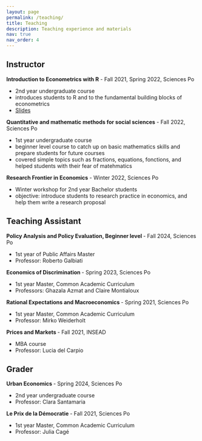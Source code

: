 ```yaml
---
layout: page
permalink: /teaching/
title: Teaching
description: Teaching experience and materials
nav: true
nav_order: 4
---
```


## Instructor

<b>Introduction to Econometrics with R</b> - Fall 2021, Spring 2022, Sciences Po

<ul>
    <li> 2nd year undergraduate course </li>
    <li> introduces students to R and to the fundamental building blocks of econometrics </li>
    <li> <a href="https://github.com/ScPoEcon/ScPoEconometrics-Slides#scpoeconometrics-slide-host" target="_blank">Slides</a> </li>
</ul>

<b>Quantitative and mathematic methods for social sciences</b> - Fall 2022, Sciences Po

<ul>
    <li> 1st year undergraduate course </li>
    <li> beginner level course to catch up on basic mathematics skills and prepare students for future courses </li>
    <li> covered simple topics such as fractions, equations, fonctions, and helped students with their fear of matehmatics  </li>
</ul>


<b>Research Frontier in Economics</b> - Winter 2022, Sciences Po

<ul>
    <li> Winter workshop for 2nd year Bachelor students </li>
    <li> objective: introduce students to research practice in economics, and help them write a research proposal </li>
</ul>



## Teaching Assistant



<b> Policy Analysis and Policy Evaluation, Beginner level </b> - Fall 2024, Sciences Po

<ul>
 <li> 1st year of Public Affairs Master </li>
 <li> Professor: Roberto Galbiati </li>
</ul>

<b> Economics of Discrimination </b> - Spring 2023, Sciences Po

<ul>
 <li> 1st year Master, Common Academic Curriculum </li>
 <li> Professors: Ghazala Azmat and Claire Montialoux </li>
</ul>

<b> Rational Expectations and Macroeconomics </b> - Spring 2021, Sciences Po

<ul>
 <li> 1st year Master, Common Academic Curriculum </li>
 <li> Professor: Mirko Weiderholt </li>
</ul>

<b> Prices and Markets </b> - Fall 2021, INSEAD

<ul>
 <li> MBA course </li>
 <li> Professor: Lucia del Carpio </li>
</ul>

   
## Grader

<b> Urban Economics </b> - Spring 2024, Sciences Po

<ul>
 <li> 2nd year undergraduate course </li>
 <li> Professor: Clara Santamaria </li>
</ul>


<b> Le Prix de la Démocratie </b> - Fall 2021, Sciences Po

<ul>
 <li> 1st year Master, Common Academic Curriculum </li>
 <li> Professor: Julia Cagé </li>
</ul>